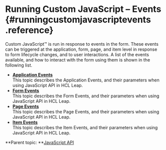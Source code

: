 # Running Custom JavaScript – Events {#runningcustomjavascriptevents .reference}

Custom JavaScript™ is run in response to events in the form. These events can be triggered at the application, form, page, and item level in response to form lifecycle changes, and to user interactions. A list of the events available, and how to interact with the form using them is shown in the following list.

-   **[Application Events](ref_jsapi_application_events.md)**  
This topic describes the Application Events, and their parameters when using JavaScript API in HCL Leap.
-   **[Form Events](ref_jsapi_form_events.md)**  
This topic describes the Form Events, and their parameters when using JavaScript API in HCL Leap.
-   **[Page Events](ref_jsapi_page_events.md)**  
This topic describes the Page Events, and their parameters when using JavaScript API in HCL Leap.
-   **[Item Events](ref_jsapi_item_events.md)**  
This topic describes the Item Events, and their parameters when using JavaScript API in HCL Leap.

**Parent topic: **[JavaScript API](ref_javascript_api.md)

